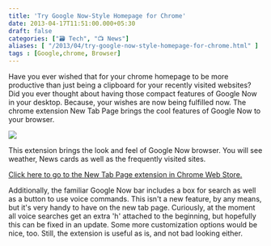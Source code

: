 ```yaml
---
title: 'Try Google Now-Style Homepage for Chrome'
date: 2013-04-17T11:51:00.000+05:30
draft: false
categories: ["🗃️ Tech", "📺 News"]
aliases: [ "/2013/04/try-google-now-style-homepage-for-chrome.html" ]
tags : [Google,chrome, Browser]
---
```


Have you ever wished that for your chrome homepage to be more productive than just being a clipboard for your recently visited websites? Did you ever thought about having those compact features of Google Now in your desktop. Because, your wishes are now being fulfilled now. The chrome extension New Tab Page brings the cool features of Google Now to your browser.  
  

[![](https://1.bp.blogspot.com/-uWnqXn0vqCs/UW49phYSjtI/AAAAAAAAA6Y/0FiDKdgilMM/s640/newTabPage.png)](https://1.bp.blogspot.com/-uWnqXn0vqCs/UW49phYSjtI/AAAAAAAAA6Y/0FiDKdgilMM/s1600/newTabPage.png)

  
This extension brings the look and feel of Google Now browser. You will see weather, News cards as well as the frequently visited sites.  
  

[Click here to go to the New Tab Page extension in Chrome Web Store.](httpss://chrome.google.com/webstore/detail/new-tab-page/cikkigamncoobkmpenfdeniclmehdidh)

  
Additionally, the familiar Google Now bar includes a box for search as well as a button to use voice commands. This isn't a new feature, by any means, but it's very handy to have on the new tab page. Curiously, at the moment all voice searches get an extra 'h' attached to the beginning, but hopefully this can be fixed in an update. Some more customization options would be nice, too. Still, the extension is useful as is, and not bad looking either.